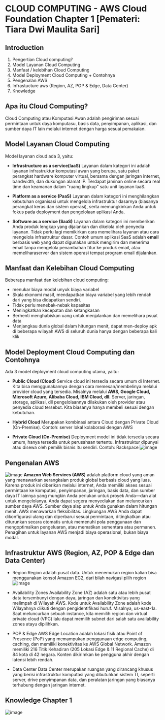 

# CLOUD COMPUTING - AWS Cloud Foundation Chapter 1 [Pemateri: Tiara Dwi Maulita Sari]

## Introduction
1. Pengertian Cloud computing?
2. Model Layanan Cloud Computing
3. Manfaat / kelebihan Cloud Computing
4. Model Deployment Cloud Computing  + Contohnya
5. Pengenalan AWS
6. Infrastucture aws (Region, AZ, POP & Edge, Data Center)
7. Knowledge

## Apa itu Cloud Computing?
  Cloud Computing atau Komputasi Awan adalah pengiriman sesuai permintaan untuk daya komputasu, basis data, penyimpanan, aplikasi, dan sumber daya IT lain melalui internet dengan harga sesuai pemakaian.

## Model Layanan Cloud Computing
  Model layanan cloud ada 3, yaitu:
- **Infrastructure as a service(IaaS)**
    Layanan dalam kategori ini adalah layanan infrastruktur komputasi awan yang berupa, satu paket perangkat hardware komputer virtual, bersama dengan jaringan internet, bandwidth, dan dukungan alamat IP. Terdapat jaminan online secara real time dan keamanan dalam "ruang lingkup" satu unit layanan IaaS.
  
- **Platform as a service (PaaS)**
     Layanan dalam kategori ini menghilangkan kebutuhan organisasi untuk mengelola infrastruktur dasarnya (biasanya perangkat keras dan sistem operasi), serta memungkinkan Anda untuk fokus pada deployment dan pengelolaan aplikasi Anda.
    
- **Software as a service (SaaS)**
       Layanan dalam kategori ini memberikan Anda produk lengkap yang dijalankan dan dikelola oleh penyedia layanan. Tidak perlu lagi memikirkan cara memelihara layanan atau cara mengelola infrastruktur dasar. Contoh umum aplikasi SaaS adalah **email** berbasis web yang dapat digunakan untuk mengirim dan menerima email tanpa mengelola penambahan fitur ke produk email, atau memeliharaserver dan sistem operasi tempat program email dijalankan.
      
## Manfaat dan Kelebihan Cloud Computing
  Beberapa manfaat dan kelebihan cloud computing:
- menukar biaya modal unyuk biaya variabel
- Skala ekonomi masif, mendapatkan biaya variabel yang lebih rendah dari yang bisa didapatkan sendiri.
- Tidak perlu menebak-nebak kapasitas
- Meningkatkan kecepatan dan ketangkasan
- Berhenti menghabiskan uang untuk menjalankan dan memelihara psuat data
- Menjangkau dunia global dalam hitungan menit, dapat men-deploy apk di beberapa wilayah AWS di seluruh dunia hanya dengan beberapa kali klik

## Model Deployment Cloud Computing dan Contohnya
  Ada 3 model deployment cloud computing utama, yaitu:
- **Public Cloud (Cloud)**
  Service cloud ini tersedia secara umum di Internet. Kita bisa menggunakannya dengan cara memesan/membelinya melalui provider cloud yang tersedia. Misalnya melalui **AWS, Google Cloud, Microsoft Azure, Alibaba Cloud, IBM Cloud, dll**. Server, jaringan, storage, aplikasi, dll pengelolaannya dilakukan oleh provider atau penyedia cloud tersebut. Kita biasanya hanya membeli sesuai dengan kebutuhan.

- **Hybrid Cloud**
  Merupakan kombinasi antara Cloud dengan Private Cloud (On-Premise). Contoh: server lokal kolaborasi dengan AWS
- **Private Cloud (On-Premise)**
  Deployment model ini tidak tersedia secara umum, hanya tersedia untuk perusahaan tertentu. Infrastruktur dipunyai atau disewa oleh pemilik bisnis itu sendiri. Contoh: Rackspace
  ![image](https://github.com/fiakholida/100DaysOfCloud/assets/140806089/416972bf-f376-4c9a-a37b-49627ecc0a7f)

## Pengenalan AWS
  ![image](https://github.com/fiakholida/100DaysOfCloud/assets/140806089/4e8dda62-7b6d-4071-8510-b2cbac5f2479)
**Amazon Web Services (AWS)** adalah platform cloud yang aman yang menawarkan serangkaian produk global berbasis cloud yang luas. Karena produk ini diberikan melalui internet, Anda memiliki akses sesuai permintaan ke komputasi, penyimpanan, jaringan, basis data, dan sumber daya IT lainnya yang mungkin Anda perlukan untuk proyek Anda—dan alat untuk mengelolanya. Anda dapat segera menyediakan dan meluncurkan sumber daya AWS. Sumber daya siap untuk Anda gunakan dalam hitungan menit.
  AWS menawarkan fleksibilitas. Lingkungan AWS Anda dapat dikonfigurasi ulang dan diperbarui sesuai permintaan, ditingkatkan atau diturunkan secara otomatis untuk memenuhi pola penggunaan dan mengoptimalkan pengeluaran, atau mematikan sementara atau permanen. Penagihan untuk layanan AWS menjadi biaya operasional, bukan biaya modal.

## Infrastruktur AWS (Region, AZ, POP & Edge dan Data Center)
- Region
  Region adalah pusat data. Untuk menemukan region kalian bisa menggunakan konsol Amazon EC2, dari bilah navigasi pilih region
  ![image](https://github.com/fiakholida/100DaysOfCloud/assets/140806089/1c1f8dd7-b5c6-4171-bf4f-6c4806832c2b)

- Availability Zones
  Availability Zone (AZ) adalah satu atau lebih pusat data tersembunyi dengan daya, jaringan dan konektivitas yang melimpah di Wilayah AWS. Kode untuk Availability Zone adalah kode Wilayahnya diikuti dengan pengidentifikasi huruf. Misalnya, us-east-1a. Saat meluncurkan sebuah instance, kita memilih region dan virtual private cloud (VPC) lalu dapat memilih subnet dari salah satu availability zones atayu dipilihkan.

- POP & Edge
  AWS Edge Location adalah lokasi fisik atau Point of Presence (PoP) yang memampukan penggunaan edge computing, caching, dan memiliki konektivitas ke AWS Global Network. Amazon memiliki 216 Titik Kehadiran (205 Lokasi Edge & 11 Regional Cache) di 84 kota di 42 negara. Konten dikirimkan ke pengguna akhir dengan latensi lebih rendah.

- Data Center
  Data Center merupakan ruangan yang dirancang khusus yang berisi infrastruktur komputasi yang dibutuhkan sistem TI, seperti server, drive penyimpanan data, dan peralatan jaringan yang biasanya terhubung dengan jaringan internet.
  
## Knowledge Chapter 1
![image](https://github.com/fiakholida/100DaysOfCloud/assets/140806089/aa3f6464-5a60-4793-9514-725415acb568)
